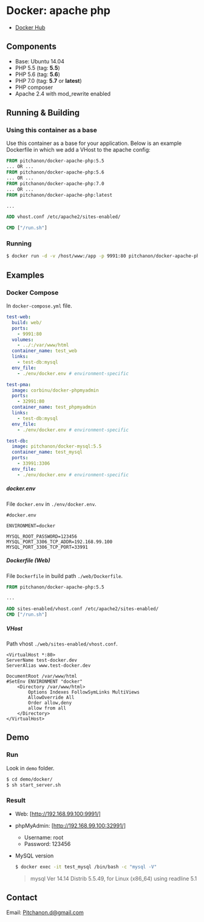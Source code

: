 # Docker: apache php

- [Docker Hub]

## Components

- Base: Ubuntu 14.04
- PHP 5.5 (tag: **5.5**)
- PHP 5.6 (tag: **5.6**)
- PHP 7.0 (tag: **5.7** or **latest**)
- PHP composer
- Apache 2.4 with mod_rewrite enabled

## Running & Building
### Using this container as a base
Use this container as a base for your application. Below is an example Dockerfile in which we add a VHost to the apache config:

```dockerfile
FROM pitchanon/docker-apache-php:5.5
... OR ...
FROM pitchanon/docker-apache-php:5.6
... OR ...
FROM pitchanon/docker-apache-php:7.0
... OR ...
FROM pitchanon/docker-apache-php:latest

...

ADD vhost.conf /etc/apache2/sites-enabled/

CMD ["/run.sh"]
```

### Running

```sh
$ docker run -d -v /host/www:/app -p 9991:80 pitchanon/docker-apache-php:latest
```

## Examples

### Docker Compose

In `docker-compose.yml` file.

```yml
test-web:
  build: web/
  ports:
    - 9991:80
  volumes:
    - ../:/var/www/html
  container_name: test_web
  links:
    - test-db:mysql
  env_file:
    - ./env/docker.env # environment-specific

test-pma:
  image: corbinu/docker-phpmyadmin
  ports:
    - 32991:80
  container_name: test_phpmyadmin
  links:
    - test-db:mysql
  env_file:
    - ./env/docker.env # environment-specific

test-db:
  image: pitchanon/docker-mysql:5.5
  container_name: test_mysql
  ports:
    - 33991:3306
  env_file:
    - ./env/docker.env # environment-specific

```

##### docker.env

File `docker.env` in `./env/docker.env`.

```
#docker.env

ENVIRONMENT=docker

MYSQL_ROOT_PASSWORD=123456
MYSQL_PORT_3306_TCP_ADDR=192.168.99.100
MYSQL_PORT_3306_TCP_PORT=33991
```

##### Dockerfile (Web)

File `Dockerfile` in build path `./web/Dockerfile`.

```dockerfile
FROM pitchanon/docker-apache-php:5.5

...

ADD sites-enabled/vhost.conf /etc/apache2/sites-enabled/
CMD ["/run.sh"]
```

##### VHost

Path vhost `./web/sites-enabled/vhost.conf`.

```
<VirtualHost *:80>
ServerName test-docker.dev
ServerAlias www.test-docker.dev

DocumentRoot /var/www/html
#SetEnv ENVIRONMENT "docker"
    <Directory /var/www/html>
        Options Indexes FollowSymLinks MultiViews
        AllowOverride All
        Order allow,deny
        allow from all
    </Directory>
</VirtualHost>
```

## Demo

### Run

Look in `demo` folder.

```sh
$ cd demo/docker/
$ sh start_server.sh
```

### Result

- Web: [http://192.168.99.100:9991/]
- phpMyAdmin: [http://192.168.99.100:32991/]
    * Username: root
    * Password: 123456
- MySQL version

    ```sh
    $ docker exec -it test_mysql /bin/bash -c "mysql -V"
    ```
    
    > mysql  Ver 14.14 Distrib 5.5.49, for Linux (x86_64) using readline 5.1

## Contact

Email: Pitchanon.d@gmail.com

[http://192.168.99.100:9991/]: http://192.168.99.100:9991/
[http://192.168.99.100:32991/]: http://192.168.99.100:32991/
[Docker Hub]: https://hub.docker.com/r/pitchanon/docker-apache-php/
